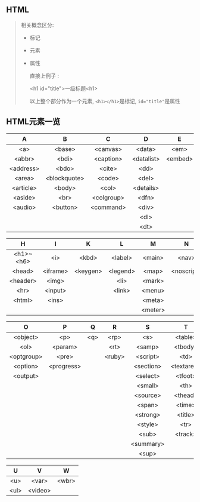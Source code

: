 ## HTML

> 相关概念区分:
>
> - 标记
>
> - 元素
>
> - 属性
>
>   直接上例子 : 
>
>   &lt;h1 id="title"&gt;一级标题&lt;h1&gt;
>
>   以上整个部分作为一个元素, `<h1></h1>`是标记, `id="title"`是属性

## HTML元素一览

|     A     |      B       |     C      |     D      |    E    |      F       |
| :-------: | :----------: | :--------: | :--------: | :-----: | :----------: |
|    &lt;a&gt;    |    &lt;base&gt;    |  &lt;canvas&gt;  |   &lt;data&gt;   |  &lt;em&gt;   |  &lt;fieldset&gt;  |
|  &lt;abbr&gt;   |    &lt;bdi&gt;     | &lt;caption&gt;  | &lt;datalist&gt; | &lt;embed&gt; | &lt;figcaption&gt; |
| &lt;address&gt; |    &lt;bdo&gt;     |   &lt;cite&gt;   |    &lt;dd&gt;    |         |   &lt;figure&gt;   |
|  &lt;area&gt;   | &lt;blockquote&gt; |   &lt;code&gt;   |   &lt;del&gt;    |         |   &lt;footer&gt;   |
| &lt;article&gt; |    &lt;body&gt;    |   &lt;col&gt;    | &lt;details&gt;  |         |    &lt;form&gt;    |
|  &lt;aside&gt;  |     &lt;br&gt;     | &lt;colgroup&gt; |   &lt;dfn&gt;    |         |              |
|  &lt;audio&gt;  |   &lt;button&gt;   | &lt;command&gt;  |   &lt;div&gt;    |         |              |
|           |              |            |    &lt;dl&gt;    |         |              |
|           |              |            |    &lt;dt&gt;    |         |              |

|     H     |    I     |    K     |    L     |    M    |     N      |
| :-------: | :------: | :------: | :------: | :-----: | :--------: |
| &lt;h1&gt;~&lt;h6&gt; |   &lt;i&gt;    |  &lt;kbd&gt;   | &lt;label&gt;  | &lt;main&gt;  |   &lt;nav&gt;    |
|  &lt;head&gt;   | &lt;iframe&gt; | &lt;keygen&gt; | &lt;legend&gt; |  &lt;map&gt;  | &lt;noscript&gt; |
| &lt;header&gt;  |  &lt;img&gt;   |          |   &lt;li&gt;   | &lt;mark&gt;  |            |
|   &lt;hr&gt;    | &lt;input&gt;  |          |  &lt;link&gt;  | &lt;menu&gt;  |            |
|  &lt;html&gt;   |  &lt;ins&gt;   |          |          | &lt;meta&gt;  |            |
|           |          |          |          | &lt;meter&gt; |            |

|     O      |     P      |  Q   |   R    |     S     |     T      |
| :--------: | :--------: | :--: | :----: | :-------: | :--------: |
|  &lt;object&gt;  |    &lt;p&gt;     | &lt;q&gt;  |  &lt;rp&gt;  |    &lt;s&gt;    |  &lt;table&gt;   |
|    &lt;ol&gt;    |  &lt;param&gt;   |      |  &lt;rt&gt;  |  &lt;samp&gt;   |  &lt;tbody&gt;   |
| &lt;optgroup&gt; |   &lt;pre&gt;    |      | &lt;ruby&gt; | &lt;script&gt;  |    &lt;td&gt;    |
|  &lt;option&gt;  | &lt;progress&gt; |      |        | &lt;section&gt; | &lt;textarea&gt; |
|  &lt;output&gt;  |            |      |        | &lt;select&gt;  |  &lt;tfoot&gt;   |
|            |            |      |        |  &lt;small&gt;  |    &lt;th&gt;    |
|            |            |      |        | &lt;source&gt;  |  &lt;thead&gt;   |
|            |            |      |        |  &lt;span&gt;   |   &lt;time&gt;   |
|            |            |      |        | &lt;strong&gt;  |  &lt;title&gt;   |
|            |            |      |        |  &lt;style&gt;  |    &lt;tr&gt;    |
|            |            |      |        |   &lt;sub&gt;   |  &lt;track&gt;   |
|            |            |      |        | &lt;summary&gt; |            |
|            |            |      |        |   &lt;sup&gt;   |            |

|  U   |    V    |   W   |
| :--: | :-----: | :---: |
| &lt;u&gt;  |  &lt;var&gt;  | &lt;wbr&gt; |
| &lt;ul&gt; | &lt;video&gt; |       |

